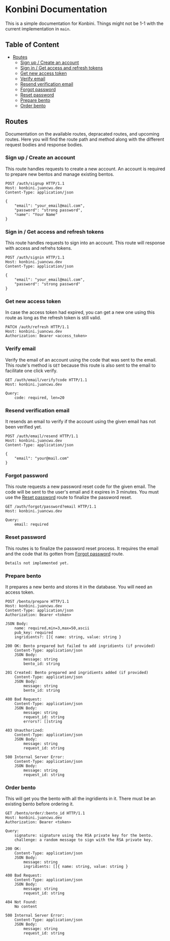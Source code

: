 # Konbini Documentation

This is a simple documentation for Konbini. Things might not be 1-1 with the current
implementation in `main`.

## Table of Content

- [Routes](#routes)
  - [Sign up / Create an account](#sign-up-create-an-account)
  - [Sign in / Get access and refresh tokens](#sign-in-get-access-and-refresh-tokens)
  - [Get new access token](#get-new-access-token)
  - [Verify email](#verify-email)
  - [Resend verification email](#resend-verification-email)
  - [Forgot password](#forgot-password)
  - [Reset password](#reset-password)
  - [Prepare bento](#prepare-bento)
  - [Order bento](#order-bento)

## Routes

Documentation on the available routes, depracated routes, and upcoming routes.
Here you will find the route path and method along with the different request bodies
and response bodies.

### Sign up / Create an account

This route handles requests to create a new account. An account is required to prepare new bentos
and manage existing bentos.

```
POST /auth/signup HTTP/1.1
Host: konbini.juancwu.dev
Content-Type: application/json

{
    "email": "your_email@mail.com",
    "password": "strong password",
    "name": "Your Name"
}
```

### Sign in / Get access and refresh tokens

This route handles requests to sign into an account. This route will response with access and refrehs tokens.

```
POST /auth/signin HTTP/1.1
Host: konbini.juancwu.dev
Content-Type: application/json

{
    "email": "your_email@mail.com",
    "password": "strong password"
}
```

### Get new access token

In case the access token had expired, you can get a new one using this route as long as the refresh token is still valid.

```
PATCH /auth/refresh HTTP/1.1
Host: konbini.juancwu.dev
Authorization: Bearer <access_token>
```

### Verify email

Verify the email of an account using the code that was sent to the email.
This route's method is `GET` because this route is also sent to the email to facilitate one click verify.

```
GET /auth/email/verify?code HTTP/1.1
Host: konbini.juancwu.dev

Query:
    code: required, len=20
```

### Resend verification email

It resends an email to verify if the account using the given email has not been verified yet.

```
POST /auth/email/resend HTTP/1.1
Host: konbini.juancwu.dev
Content-Type: application/json

{
    "email": "your@mail.com"
}
```

### Forgot password

This route requests a new password reset code for the given email. The code will be sent
to the user's email and it expires in 3 minutes. You must use the [Reset password](#reset-password) route
to finalize the password reset.

```
GET /auth/forgot/password?email HTTP/1.1
Host: konbini.juancwu.dev

Query:
    email: required
```

### Reset password

This routes is to finalize the password reset process. It requires the email and the code that
its gotten from [Forgot password](#forgot-password) route.

```
Details not implemented yet.
```

### Prepare bento

It prepares a new bento and stores it in the database. You will need an access token.

```
POST /bento/prepare HTTP/1.1
Host: konbini.juancwu.dev
Content-Type: application/json
Authorization: Bearer <token>

JSON Body:
    name: required,min=3,max=50,ascii
    pub_key: required
    ingridients?: []{ name: string, value: string }

200 OK: Bento prepared but failed to add ingridients (if provided)
    Content-Type: application/json
    JSON Body:
        message: string
        bento_id: string

201 Created: Bento prepared and ingridients added (if provided)
    Content-Type: application/json
    JSON Body:
        message: string
        bento_id: string

400 Bad Request:
    Content-Type: application/json
    JSON Body:
        message: string
        request_id: string
        errors?: []string

403 Unauthorized:
    Content-Type: application/json
    JSON Body:
        message: string
        request_id: string

500 Internal Server Error:
    Content-Type: application/json
    JSON Body:
        message: string
        request_id: string
```

### Order bento

This will get you the bento with all the ingridients in it. There must be an existing bento before ordering it.

```
GET /bento/order/:bento_id HTTP/1.1
Host: konbini.juancwu.dev
Authorization: Bearer <token>

Query:
    signature: signature using the RSA private key for the bento.
    challenge: a random message to sign with the RSA private key.

200 OK:
    Content-Type: application/json
    JSON Body:
        message: string
        ingridients: []{ name: string, value: string }

400 Bad Request:
    Content-Type: application/json
    JSON Body:
        message: string
        request_id: string

404 Not Found:
    No content

500 Internal Server Error:
    Content-Type: application/json
    JSON Body:
        message: string
        request_id: string
```
